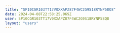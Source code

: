 ```yaml
---
title: "SP10CGR103TT17V0XXAPZ87F4WC2G9S18RYNP58Q8"
date: 2024-04-08T22:58:25.069Z
user: SP10CGR103TT17V0XXAPZ87F4WC2G9S18RYNP58Q8
layout: "users"
---
```

    